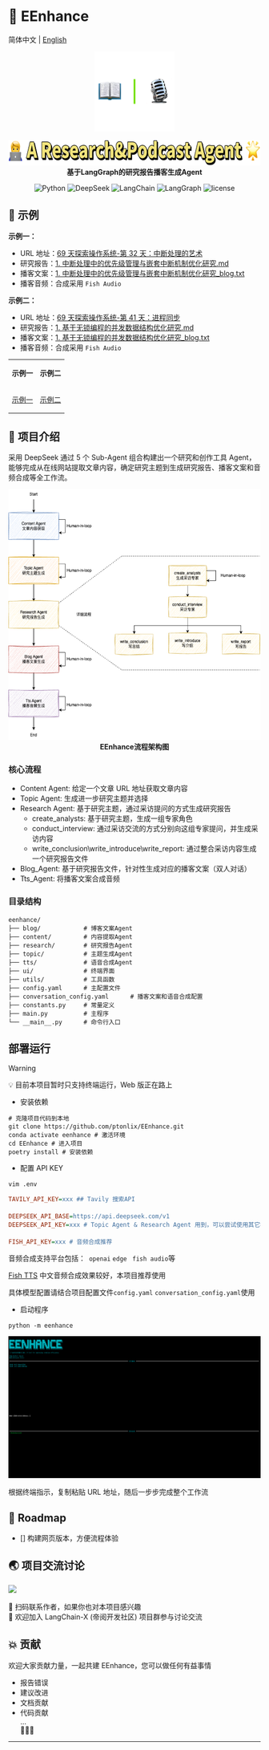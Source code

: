 # 🚀 EEnhance

简体中文 | [English](README-en.md)

<p>
	<p align="center">
		<img height=160 src="./docs/pic/favicon.png">
	</p>
	<p align="center">
		<img height=50 src="./docs/pic/introduce.jpg"><br>
		<b face="雅黑">基于LangGraph的研究报告播客生成Agent</b>
	<p>
</p>
<p align="center">
<img alt="Python" src="https://img.shields.io/badge/Python-3.11.10%2B-blue"/>
<img alt="DeepSeek" src="https://img.shields.io/badge/DeepSeek-V3-blue"/>
<img alt="LangChain" src="https://img.shields.io/badge/LangChain-0.3.21+-yellowgreen"/>
<img alt="LangGraph" src="https://img.shields.io/badge/LangGraph-0.2.35+-yellow"/>
<img alt="license" src="https://img.shields.io/badge/license-MIT-lightgrey"/>
</p>

## 🌰 示例

**示例一：**

- URL 地址：[69 天探索操作系统-第 32 天：中断处理的艺术](https://juejin.cn/post/7458179892377042970)
- 研究报告：[1. 中断处理中的优先级管理与嵌套中断机制优化研究.md](./docs/demo/data/report/1.%20中断处理中的优先级管理与嵌套中断机制优化研究.md)
- 播客文案：[1. 中断处理中的优先级管理与嵌套中断机制优化研究\_blog.txt](./docs/demo/data/transcripts/1.%20中断处理中的优先级管理与嵌套中断机制优化研究_blog.txt)
- 播客音频：合成采用 `Fish Audio`

**示例二：**

- URL 地址：[69 天探索操作系统-第 41 天：进程同步](https://juejin.cn/post/7462210754361376779)
- 研究报告：[1. 基于无锁编程的并发数据结构优化研究.md](./docs/demo/data/report/1.基于无锁编程的并发数据结构优化研究_blog.md)
- 播客文案：[1. 基于无锁编程的并发数据结构优化研究\_blog.txt](./docs/demo/data/transcripts/1.基于无锁编程的并发数据结构优化研究_blog.txt)
- 播客音频：合成采用 `Fish Audio`

<table>
<tr>
<td align="center">

**示例一**

</td>
<td align="center">

**示例二**

</td>
</tr>
<tr>
<td align="center">

[示例一](https://github.com/user-attachments/assets/f0e320b1-59e3-474d-ba77-9a2165bb14c2)

</td>
<td align="center">

[示例二](https://github.com/user-attachments/assets/fdf73a50-9452-4581-8980-31cd4f5fa47e)

</td>
</tr>
</table>

## 📖 项目介绍

采用 DeepSeek 通过 5 个 Sub-Agent 组合构建出一个研究和创作工具 Agent，能够完成从在线网站提取文章内容，确定研究主题到生成研究报告、播客文案和音频合成等全工作流。

<p align="center">
		<img height=500 src="./docs/pic/arch.png"><br>
		<b face="雅黑">EEnhance流程架构图</b>
<p>

### 核心流程

- Content Agent: 给定一个文章 URL 地址获取文章内容
- Topic Agent: 生成进一步研究主题并选择
- Research Agent: 基于研究主题，通过采访提问的方式生成研究报告
  - create_analysts: 基于研究主题，生成一组专家角色
  - conduct_interview: 通过采访交流的方式分别向这组专家提问，并生成采访内容
  - write_conclusion\write_introduce\write_report: 通过整合采访内容生成一个研究报告文件
- Blog_Agent: 基于研究报告文件，针对性生成对应的播客文案（双人对话）
- Tts_Agent: 将播客文案合成音频

### 目录结构

```shell
eenhance/
├── blog/            # 博客文案Agent
├── content/         # 内容提取Agent
├── research/        # 研究报告Agent
├── topic/           # 主题生成Agent
├── tts/             # 语音合成Agent
├── ui/              # 终端界面
├── utils/           # 工具函数
├── config.yaml      # 主配置文件
├── conversation_config.yaml      # 播客文案和语音合成配置
├── constants.py     # 常量定义
├── main.py          # 主程序
└── __main__.py      # 命令行入口
```

## 部署运行

> [!Warning]  
> 💡 目前本项目暂时只支持终端运行，Web 版正在路上

- 安装依赖

```shell
# 克隆项目代码到本地
git clone https://github.com/ptonlix/EEnhance.git
conda activate eenhance # 激活环境
cd EEnhance # 进入项目
poetry install # 安装依赖
```

- 配置 API KEY

```shell
vim .env
```

```ini
TAVILY_API_KEY=xxx ## Tavily 搜索API

DEEPSEEK_API_BASE=https://api.deepseek.com/v1
DEEPSEEK_API_KEY=xxx # Topic Agent & Research Agent 用到，可以尝试使用其它模型

FISH_API_KEY=xxx # 音频合成推荐
```

音频合成支持平台包括：` openai` `edge ` `fish audio`等

[Fish TTS](https://fish.audio/zh-CN/) 中文音频合成效果较好，本项目推荐使用

具体模型配置请结合项目配置文件`config.yaml` `conversation_config.yaml`使用

- 启动程序

```shell
python -m eenhance
```

![演示](./docs/pic/image.png)

根据终端指示，复制粘贴 URL 地址，随后一步步完成整个工作流

## 🚩 Roadmap

- [] 构建网页版本，方便流程体验

## 🌏 项目交流讨论

<img height=240 src="https://img.gejiba.com/images/f0cf4242e87615dff574806169f9732a.png"/>

🎉 扫码联系作者，如果你也对本项目感兴趣  
🎉 欢迎加入 LangChain-X (帝阅开发社区) 项目群参与讨论交流

## 💥 贡献

欢迎大家贡献力量，一起共建 EEnhance，您可以做任何有益事情

- 报告错误
- 建议改进
- 文档贡献
- 代码贡献  
  ...  
  👏👏👏

---
